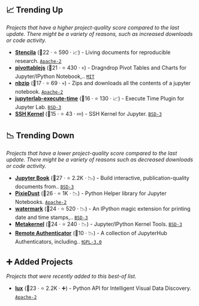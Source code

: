 ## 📈 Trending Up

_Projects that have a higher project-quality score compared to the last update. There might be a variety of reasons, such as increased downloads or code activity._

- <b><a href="https://github.com/stencila/stencila">Stencila</a></b> (🥈22 ·  ⭐ 590 · 📈) - Living documents for reproducible research. <code><a href="http://bit.ly/3nYMfla">Apache-2</a></code>
- <b><a href="https://github.com/nicolaskruchten/jupyter_pivottablejs">pivottablejs</a></b> (🥉21 ·  ⭐ 430 · 💀) - Dragndrop Pivot Tables and Charts for Jupyter/IPython Notebook,.. <code><a href="http://bit.ly/34MBwT8">MIT</a></code>
- <b><a href="https://github.com/data-8/nbzip">nbzip</a></b> (🥉17 ·  ⭐ 69 · 💀) - Zips and downloads all the contents of a jupyter notebook. <code><a href="http://bit.ly/3nYMfla">Apache-2</a></code>
- <b><a href="https://github.com/deshaw/jupyterlab-execute-time">jupyterlab-execute-time</a></b> (🥉16 ·  ⭐ 130 · 📈) - Execute Time Plugin for Jupyter Lab. <code><a href="http://bit.ly/3aKzpTv">BSD-3</a></code>
- <b><a href="https://github.com/NII-cloud-operation/sshkernel">SSH Kernel</a></b> (🥉15 ·  ⭐ 43 · 💤) - SSH Kernel for Jupyter. <code><a href="http://bit.ly/3aKzpTv">BSD-3</a></code>

## 📉 Trending Down

_Projects that have a lower project-quality score compared to the last update. There might be a variety of reasons such as decreased downloads or code activity._

- <b><a href="https://github.com/executablebooks/jupyter-book">Jupyter Book</a></b> (🥈27 ·  ⭐ 2.2K · 📉) - Build interactive, publication-quality documents from.. <code><a href="http://bit.ly/3aKzpTv">BSD-3</a></code>
- <b><a href="https://github.com/pixiedust/pixiedust">PixieDust</a></b> (🥈26 ·  ⭐ 1K · 📉) - Python Helper library for Jupyter Notebooks. <code><a href="http://bit.ly/3nYMfla">Apache-2</a></code>
- <b><a href="https://github.com/rasbt/watermark">watermark</a></b> (🥈24 ·  ⭐ 520 · 📉) - An IPython magic extension for printing date and time stamps,.. <code><a href="http://bit.ly/3aKzpTv">BSD-3</a></code>
- <b><a href="https://github.com/Calysto/metakernel">Metakernel</a></b> (🥇24 ·  ⭐ 240 · 📉) - Jupyter/IPython Kernel Tools. <code><a href="http://bit.ly/3aKzpTv">BSD-3</a></code>
- <b><a href="https://github.com/ucphhpc/jhub-authenticators">Remote Authenticator</a></b> (🥉10 · 📉) - A collection of JupyterHub Authenticators, including.. <code><a href="http://bit.ly/2M0xdwT">❗️GPL-3.0</a></code>

## ➕ Added Projects

_Projects that were recently added to this best-of list._

- <b><a href="https://github.com/lux-org/lux">lux</a></b> (🥈23 ·  ⭐ 2.2K · ➕) - Python API for Intelligent Visual Data Discovery. <code><a href="http://bit.ly/3nYMfla">Apache-2</a></code>

